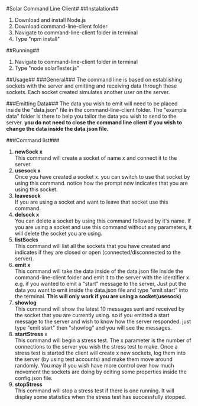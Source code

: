 #Solar Command Line Client#
##Instalation##
1. Download and install Node.js
2. Download command-line-client folder
3. Navigate to command-line-client folder in terminal
4. Type "npm install"

##Running##
1. Navigate to command-line-client folder in terminal
2. Type "node solarTester.js"

##Usage##
###General###
The command line is based on establishing sockets with the server and emitting and receiving data through these sockets. Each socket created simulates another user on the server.

###Emitting Data###
The data you wish to emit will need to be placed inside the "data.json" file in the command-line-client folder. The "example data" folder is there to help you tailor the data you wish to send to the server. **you do not need to close the command line client if you wish to change the data inside the data.json file.**

###Command list###
1. **newSock x**<br>
This command will create a socket of name x and connect it to the server.
2. **usesock x**<br>
Once you have created a socket x. you can switch to use that socket by using this command. notice how the prompt now indicates that you are using this socket.
3. **leavesock**<br>
If you are using a socket and want to leave that socket use this command.
4. **delsock x**<br>
You can delete a socket by using this command followed by it's name. If you are using a socket and use this command without any parameters, it will delete the socket you are using.
5. **listSocks**<br>
This command will list all the sockets that you have created and indicates if they are closed or open (connected/disconnected to the server).
6. **emit x**<br>
This command will take the data inside of the data.json file inside the command-line-client folder and emit it to the server with the identifier x. e.g. if you wanted to emit a "start" message to the server, Just put the data you want to emit inside the data.json file and type "emit start" into the terminal. **This will only work if you are using a socket(usesock)**
7. **showlog**<br>
This command will show the latest 10 messages sent and received by the socket that you are currently using. so if you emitted a start message to the server and wish to know how the server responded. just type "emit start" then "showlog" and you will see the messages.
8. **startStress** x<br>
This command will begin a stress test. The x parameter is the number of connections to the server you wish the stress test to make. Once a stress test is started the client will create x new sockets, log them into the server (by using test accounts) and make them move around randomly. You may if you wish have more control over how much movement the sockets are doing by editing some properties inside the config.json file.
9. **stopStress**<br>
This command will stop a stress test if there is one running. It will display some statistics when the stress test has successfully stopped.

